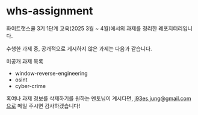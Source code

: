 # whs-assignment

화이트햇스쿨 3기 1단계 교육(2025 3월 ~ 4월)에서의 과제를 정리한 레포지터리입니다.

수행한 과제 중, 공개적으로 게시하지 않은 과제는 다음과 같습니다.

미공개 과제 목록

- window-reverse-engineering
- osint
- cyber-crime

혹여나 과제 정보를 삭제하기를 원하는 멘토님이 계시다면, j93es.jung@gmail.com으로 메일 주시면 감사하겠습니다!
